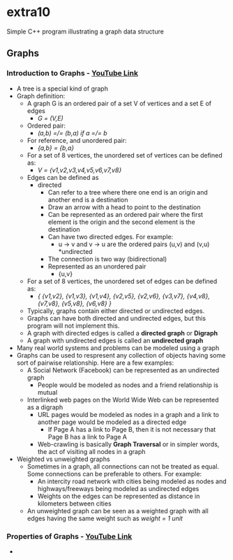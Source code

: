 # extra10
Simple C++ program illustrating a graph data structure

## Graphs

### Introduction to Graphs - [YouTube Link](https://youtu.be/gXgEDyodOJU)
* A tree is a special kind of graph
* Graph definition:
	* A graph G is an ordered pair of a set V of vertices and a set E of edges
		* _G = (V,E)_
	* Ordered pair:
		* _(a,b) =/= (b,a) if a =/= b_
	* For reference, and unordered pair:
		* _{a,b} = {b,a}_
	* For a set of 8 vertices, the unordered set of vertices can be defined as:
		* _V = {v1,v2,v3,v4,v5,v6,v7,v8}_
	* Edges can be defined as
		* directed
			* Can refer to a tree where there one end is an origin and another end is a destination
			* Draw an arrow with a head to point to the destination
			* Can be represented as an ordered pair where the first element is the origin and the second element is the destination
			* Can have two directed edges. For example:
				* u -> v and v -> u are the ordered pairs (u,v) and (v,u)
		*undirected
			* The connection is two way (bidirectional)
			* Represented as an unordered pair
				* {u,v}
	* For a set of 8 vertices, the unordered set of edges can be defined as:
		* _{ {v1,v2}, {v1,v3}, {v1,v4}, {v2,v5}, {v2,v6}, {v3,v7}, {v4,v8}, {v7,v8}, {v5,v8}, {v6,v8} }_
	* Typically, graphs contain either directed or undirected edges.
	* Graphs can have both directed and undirected edges, but this program will not implement this.
	* A graph with directed edges is called a __directed graph__ or __Digraph__
	* A graph with undirected edges is called an __undirected graph__
* Many real world systems and problems can be modeled using a graph
* Graphs can be used to respresent any collection of objects having some sort of pairwise relationship. Here are a few examples:
	* A Social Network (Facebook) can be represented as an undirected graph
		* People would be modeled as nodes and a friend relationship is mutual
	* Interlinked web pages on the World Wide Web can be represented as a digraph
		* URL pages would be modeled as nodes in a graph and a link to another page would be modeled as a directed edge
			* If Page A has a link to Page B, then it is not necessary that Page B has a link to Page A
		* Web-crawling is basically __Graph Traversal__ or in simpler words, the act of visiting all nodes in a graph
* Weighted vs unweighted graphs
	* Sometimes in a graph, all connections can not be treated as equal. Some connections can be preferable to others. For example:
		* An intercity road network with cities being modeled as nodes and highways/freeways being modeled as undirected edges
		* Weights on the edges can be represented as distance in kilometers between cities
	* An unweighted graph can be seen as a weighted graph with all edges having the same weight such as _weight = 1 unit_

### Properties of Graphs - [YouTube Link](https://youtu.be/AfYqN3fGapc)
* 